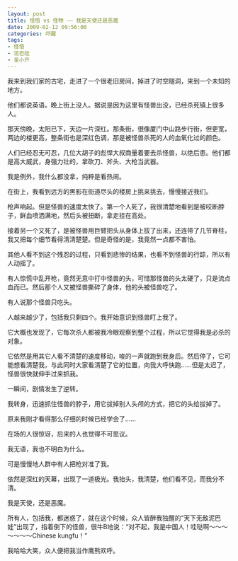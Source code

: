 ```yaml
---
layout: post
title: 怪悟 vs 怪物 —— 我是天使还是恶魔
date: 2009-02-12 09:56:00
categories: 吓醒
tags:
- 怪悟
- 泥巴娃
- 圣小开
---
```

我来到我们家的古宅，走进了一个很老旧房间，掉进了时空隧洞，来到一个未知的地方。

他们都说英语。晚上街上没人。据说是因为这里有怪兽出没，已经杀死镇上很多人。

那天傍晚，太阳已下，天边一片深红。那条街，很像厦门中山路步行街，但更宽，两边的楼更高，整条街也是深红色调，那是被怪兽杀死的人的血氧化过的颜色。

人们已经忍无可忍，几位大胡子的彪悍大叔商量着要去杀怪兽，以绝后患。他们都是高大威武，身强力壮的，拿砍刀、斧头、大枪当武器。

我是例外，我什么都没拿，纯粹是看热闹。

在街上，我看到远方的黑影在街道尽头的楼房上挑来挑去，慢慢接近我们。

枪声响起。但是怪兽的速度太快了。第一个人死了，我很清楚地看到是被咬断脖子，鲜血喷洒满地，然后头被扭断，拿走挂在高处。

接着另一个又死了，是被怪兽用巨臂把头从身体上拔了出来，还连带了几节脊柱，我又把每个细节看得清清楚楚。但是奇怪的是，我竟然一点都不害怕。

其他人看不到这个残忍的过程，只看到悲惨的结果，也看不到怪兽的行踪，所以有人动摇了。

有人惊慌中乱开枪，竟然无意中打中怪兽的头，可惜那怪兽的头太硬了，只是流点血而已。然后那个人又被怪兽撕碎了身体，他的头被怪兽吃了。

有人说那个怪兽只吃头。

人越来越少了，包括我只剩四个。我开始意识到怪兽盯上我了。

它大概也发现了，它每次杀人都被我冷眼观察到整个过程，所以它觉得我是必杀的对象。

它依然是用其它人看不清楚的速度移动，唆的一声就跑到我身后。然后停了，它可能想看清楚我，与此同时大家看清楚了它的位置，向我大呼快跑……但是太迟了，怪兽很快就伸手过来抓我。

一瞬间，剧情发生了逆转。

我转身，迅速抓住怪兽的脖子，用它拔掉别人头颅的方式，把它的头给拔掉了。

原来我刚才看得那么仔细的时候已经学会了……

在场的人很惊讶，后来的人也觉得不可思议。

我无语，我也不明白为什么。

可是慢慢地人群中有人把枪对准了我。

依然是深红的天幕，出现了一道极光。我抬头，我清楚，他们看不见，而我分不清。

我是天使，还是恶魔。

所有人，包括我，都迷惑了，就在这个时候，众人皆醉我独醒的“天下无敌泥巴娃”出现了，指着倒下的怪兽，很牛B地说：“对不起，我是中国人！哇哒啊～～～～～～～Chinese kungfu！”

我哈哈大笑，众人便把我当作鹰熊欢呼。
